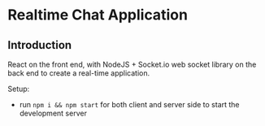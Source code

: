 # Realtime Chat Application


## Introduction

 React on the front end, with NodeJS + Socket.io web socket library on the back end to create a real-time application.

Setup:
- run ```npm i && npm start``` for both client and server side to start the development server
